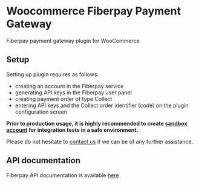 # Woocommerce Fiberpay Payment Gateway
Fiberpay payment gateway plugin for WooCommerce

## Setup
Setting up plugin requires as follows:
- creating an account in the Fiberpay service
- generating API keys in the Fiberpay user panel
- creating payment order of type Collect
- entering API keys and the Collect order identifier (code) on the plugin configuration screen

**Prior to production usage, it is highly recommended to create [sandbox account](https://test.fiberpay.pl) for integration tests in a safe environment.**

Please do not hesitate to [contact us](mailto:info@fiberpay.pl) if we can be of any further assistance.

## API documentation
Fiberpay API documentation is available [here](https://fiberpay.gitbook.io/fiberpay/fiberpay)
